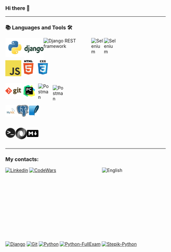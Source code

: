 ### Hi there 👋

---

### 📚 Languages and Tools 🛠️

<img align="left" alt="Python" title="Python" width="60px" src="https://raw.githubusercontent.com/github/explore/80688e429a7d4ef2fca1e82350fe8e3517d3494d/topics/python/python.png" />
<img align="left" alt="Django" title="Django" height="70px" width="60px" src="https://raw.githubusercontent.com/github/explore/7456fdff59816d37ef383a6c8f32a26ff7332db2/topics/django/django.png" />
<img align="left" alt="Django REST framework" title="Django REST framework" width="150px" src="https://www.django-rest-framework.org/img/logo.png" /> 
<img align="left" alt="Selenium WebDriver"  title="Selenium WebDriver" height="50px" width="40px" src="https://upload.wikimedia.org/wikipedia/uk/5/5c/Seleniumlogo.png" />
<img align="left" alt="Selenium WebDriver" title="Selenium WebDriver" height="50px" width="40px" src="https://encrypted-tbn0.gstatic.com/images?q=tbn:ANd9GcToSiG49Pghca2JMuahcaQ_wzDD8fDZNWew4g&usqp=CAU" />


<br/>
<br/>
<br/>

#### 

<img align="left" alt="JS" title="JS" width="50px" src="https://raw.githubusercontent.com/github/explore/80688e429a7d4ef2fca1e82350fe8e3517d3494d/topics/javascript/javascript.png" />
<img align="left" alt="HTML5" title="HTML5" width="45px" src="https://raw.githubusercontent.com/github/explore/80688e429a7d4ef2fca1e82350fe8e3517d3494d/topics/html/html.png" />
<img align="left" alt="CSS3" title="CSS3" width="45px" src="https://raw.githubusercontent.com/github/explore/80688e429a7d4ef2fca1e82350fe8e3517d3494d/topics/css/css.png" />


<br/>
<br/>
<br/>

####  

<img align="left" alt="Git" title="Git"  width="50px" src="https://raw.githubusercontent.com/github/explore/80688e429a7d4ef2fca1e82350fe8e3517d3494d/topics/git/git.png" />
<img align="left" alt="PyCharm" title="PyCharm" style="padding: 5px 0; margin: 0 5px" width="40px" src="https://github.com/devicons/devicon/raw/master/icons/pycharm/pycharm-original.svg" />

<img align="left" alt="Postman" title="Postman"  width="40px" style="padding: 2px 0; margin: 0 3px" src="https://cdn.worldvectorlogo.com/logos/postman.svg" />
<img align="left" alt="Postman" title="Postman"  width="40px" style="padding: 7px 0; margin: 0 3px" src="https://cdn.worldvectorlogo.com/logos/docker.svg" />

<br/>
<br/>
<br/>

####  
<img align="left" alt="MySQL" title="MySQL" width="36px" src="https://raw.githubusercontent.com/github/explore/80688e429a7d4ef2fca1e82350fe8e3517d3494d/topics/mysql/mysql.png"/>
<img align="left" alt="PostgreSQL" title="PostgreSQL" width="36px" src="https://raw.githubusercontent.com/github/explore/80688e429a7d4ef2fca1e82350fe8e3517d3494d/topics/postgresql/postgresql.png"/>
<img align="left" alt="SQLite" title="SQLite" width="36px" src="https://raw.githubusercontent.com/github/explore/2d218e3aa252dc90eef269b34eeec1fbd15dc07e/topics/sqlite/sqlite.png"/>

<br/>
<br/>
<br/>

####  

<!-- <img align="left" alt="Ubuntu" title="Ubuntu" width="32px" src="https://github.com/devicons/devicon/raw/master/icons/ubuntu/ubuntu-plain-wordmark.svg"/> -->
<!-- <img align="left" alt="Linux" title="Linux" width="32px" src="https://github.com/devicons/devicon/raw/master/icons/linux/linux-original.svg"/> -->
<!-- <img align="left" alt="MacOs" title="MacOs" width="32px" src="https://raw.githubusercontent.com/github/explore/868696fc547869eb5de5add3b3695abdd43bb9dc/topics/macos/macos.png"/> -->
<img align="left" alt="Terminal" title="Terminal" width="32px" src="https://raw.githubusercontent.com/github/explore/d92924b1d925bb134e308bd29c9de6c302ed3beb/topics/terminal/terminal.png"/>
<img align="left" alt="JSON" title="JSON" width="36px" src="https://raw.githubusercontent.com/github/explore/80688e429a7d4ef2fca1e82350fe8e3517d3494d/topics/json/json.png"/>
<img align="left" alt="markdown" title="markdown" width="36px" src="https://raw.githubusercontent.com/github/explore/80688e429a7d4ef2fca1e82350fe8e3517d3494d/topics/markdown/markdown.png"/>

<br/>
<br/>
<br/>
<hr>

###  My contacts:

[<img alt="Linkedin" height="20" title="Linkedin Miller" src="https://encrypted-tbn0.gstatic.com/images?q=tbn:ANd9GcQHssSOlUCkXSV15lL6zxXgOu5idG9dzDnySQ&usqp=CAU" />][Linkedin]
[<img alt="CodeWars" title="Miller" src="https://www.codewars.com/users/Nikita%20Shkurat/badges/micro" />][CodeWars]
[<img align="right" alt="English" title="C1 Advance" width="200px" src="https://cdn.efset.org/efset-widget/img/certificate_63.png"/>][English]

[Linkedin]: https://www.linkedin.com/in/nikita-shkurat-90aaa7197
[CodeWars]: https://www.codewars.com/users/Nikita%20Shkurat
[English]: https://www.efset.org/cert/mi5CJE

<br />
<br />
<br />
<br />
<br />
<br />
<br />
<br />
<br />
<br />
<br />



<a href='https://testprovider.com/ru/search-certificate/tp25120564'><img alt="Django" title="Django" width="150px" src="https://testprovider.com/ru/certificate/TP25120564"/></a>
<a href='https://testprovider.com/ru/search-certificate/TP04066863'><img alt="Git" title="Git" width="150px" src="https://testprovider.com/ru/certificate/TP04066863"/></a>
<a href='https://testprovider.com/ru/search-certificate/TP16208331'><img alt="Python" title="Python" width="150px" src="https://testprovider.com/ru/certificate/TP16208331"/></a>
<a href='https://testprovider.com/ru/search-certificate/TP49026638D'><img alt="Python-FullExam" title="Python-FullExam" width="150px" src="https://testprovider.com/ru/certificate/TP49026638D"/></a>
<a href='https://stepik.org/cert/1778478'><img alt="Stepik-Python" title="Stepik-Python" width="150px" src="https://stepik.org/certificate/13d1a562a3a21e9f29a17806bf9dfaeb6f78755f.png?resolution=low"/></a>
